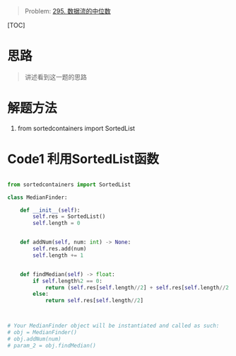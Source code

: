 > Problem: [295. 数据流的中位数](https://leetcode.cn/problems/find-median-from-data-stream/description/)

[TOC]

# 思路
> 讲述看到这一题的思路

# 解题方法
1. from sortedcontainers import SortedList

# Code1 利用SortedList函数
```Python []

from sortedcontainers import SortedList

class MedianFinder:

    def __init__(self):
        self.res = SortedList()
        self.length = 0


    def addNum(self, num: int) -> None:
        self.res.add(num)
        self.length += 1


    def findMedian(self) -> float:
        if self.length%2 == 0:
            return (self.res[self.length//2] + self.res[self.length//2 - 1])/2
        else:
            return self.res[self.length//2]



# Your MedianFinder object will be instantiated and called as such:
# obj = MedianFinder()
# obj.addNum(num)
# param_2 = obj.findMedian()
```
